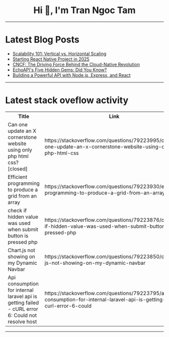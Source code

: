 <h1 align="center">Hi 👋, I'm Tran Ngoc Tam</h1>

---

# Latest Blog Posts 
<!-- BLOG-POST-LIST:START -->
- [Scalability 101: Vertical vs. Horizontal Scaling](https://dev.to/isaactony/scalability-101-vertical-vs-horizontal-scaling-1c84)
- [Starting React Native Project in 2025](https://dev.to/vladimirvovk/starting-react-native-project-in-2025-4n25)
- [CNCF: The Driving Force Behind the Cloud-Native Revolution](https://dev.to/hkann/cncf-the-driving-force-behind-the-cloud-native-revolution-2gen)
- [EchoAPI&#39;s Five Hidden Gems: Did You Know?](https://dev.to/philip_zhang_854092d88473/echoapis-five-hidden-gems-did-you-know-mpg)
- [Building a Powerful API with Node.js, Express, and React](https://dev.to/philip_zhang_854092d88473/building-a-powerful-api-with-nodejs-express-and-react-3e79)
<!-- BLOG-POST-LIST:END -->

---

# Latest stack oveflow activity
<table>
  <tr><th>Title</th><th>Link</th></tr>
  <!-- STACKOVERFLOW:START --><tr><td>Can one update an X cornerstone website using only php html css? [closed]</td><td>https://stackoverflow.com/questions/79223995/can-one-update-an-x-cornerstone-website-using-only-php-html-css</td></tr><tr><td>Efficient programming to produce a grid from an array</td><td>https://stackoverflow.com/questions/79223930/efficient-programming-to-produce-a-grid-from-an-array</td></tr><tr><td>check if hidden value was used when submit button is pressed php</td><td>https://stackoverflow.com/questions/79223876/check-if-hidden-value-was-used-when-submit-button-is-pressed-php</td></tr><tr><td>Chart.js not showing on my Dynamic Navbar</td><td>https://stackoverflow.com/questions/79223850/chart-js-not-showing-on-my-dynamic-navbar</td></tr><tr><td>Api consumption for internal laravel api is getting failed - cURL error 6: Could not resolve host</td><td>https://stackoverflow.com/questions/79223795/api-consumption-for-internal-laravel-api-is-getting-failed-curl-error-6-could</td></tr><!-- STACKOVERFLOW:END -->
</table>

---


